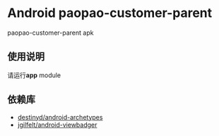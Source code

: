 Android paopao-customer-parent
============
paopao-customer-parent apk

使用说明
---------------------
请运行**app** module


依赖库
---------------------
* [destinyd/android-archetypes][android-archetypes]
* [jgilfelt/android-viewbadger][android-viewbadger]


[android-archetypes]: https://github.com/destinyd/android-archetypes
[android-viewbadger]: https://github.com/jgilfelt/android-viewbadger
